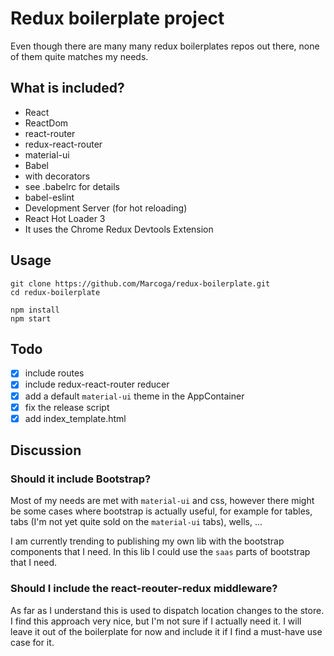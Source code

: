 # Redux boilerplate project
Even though there are many many redux boilerplates repos out there, none of them quite matches my needs.

## What is included?
* React
* ReactDom
* react-router
* redux-react-router
* material-ui
* Babel
 * with decorators
 * see .babelrc for details
* babel-eslint
* Development Server (for hot reloading)
* React Hot Loader 3
* It uses the Chrome Redux Devtools Extension

## Usage
```
git clone https://github.com/Marcoga/redux-boilerplate.git
cd redux-boilerplate

npm install
npm start
```

## Todo
* [x] include routes
* [x] include redux-react-router reducer
* [x] add a default ```material-ui``` theme in the AppContainer
* [x] fix the release script
* [x] add index_template.html

## Discussion
### Should it include Bootstrap?
Most of my needs are met with ```material-ui``` and css, however there might be some cases where bootstrap is actually useful, for example for tables, tabs (I'm not yet quite sold on the ```material-ui``` tabs), wells, ...

I am currently trending to publishing my own lib with the bootstrap components that I need. In this lib I could use the ```saas``` parts of bootstrap that I need.

### Should I include the react-reouter-redux middleware?
As far as I understand this is used to dispatch location changes to the store. I find this approach very nice, but I'm not sure if I actually need it. I will leave it out of the boilerplate for now and include it if I find a must-have use case for it.
